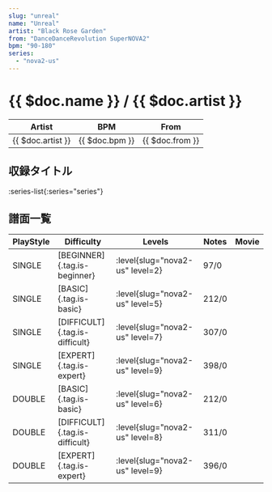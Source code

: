 ```yaml
---
slug: "unreal"
name: "Unreal"
artist: "Black Rose Garden"
from: "DanceDanceRevolution SuperNOVA2"
bpm: "90-180"
series:
  - "nova2-us"
---
```


# {{ $doc.name }} / {{ $doc.artist }}

|Artist|BPM|From|
|------|---|----|
|{{ $doc.artist }}|{{ $doc.bpm }}|{{ $doc.from }}|

## 収録タイトル

:series-list{:series="series"}

## 譜面一覧

|PlayStyle|Difficulty|Levels|Notes|Movie|
|---------|----------|------|-----|-----|
|SINGLE|[BEGINNER]{.tag.is-beginner}|<div class="field is-grouped is-grouped-multiline"> :level{slug="nova2-us" level=2}</div>|97/0||
|SINGLE|[BASIC]{.tag.is-basic}|<div class="field is-grouped is-grouped-multiline"> :level{slug="nova2-us" level=5}</div>|212/0||
|SINGLE|[DIFFICULT]{.tag.is-difficult}|<div class="field is-grouped is-grouped-multiline"> :level{slug="nova2-us" level=7}</div>|307/0||
|SINGLE|[EXPERT]{.tag.is-expert}|<div class="field is-grouped is-grouped-multiline"> :level{slug="nova2-us" level=9}</div>|398/0||
|DOUBLE|[BASIC]{.tag.is-basic}|<div class="field is-grouped is-grouped-multiline"> :level{slug="nova2-us" level=6}</div>|212/0||
|DOUBLE|[DIFFICULT]{.tag.is-difficult}|<div class="field is-grouped is-grouped-multiline"> :level{slug="nova2-us" level=8}</div>|311/0||
|DOUBLE|[EXPERT]{.tag.is-expert}|<div class="field is-grouped is-grouped-multiline"> :level{slug="nova2-us" level=9}</div>|396/0||
